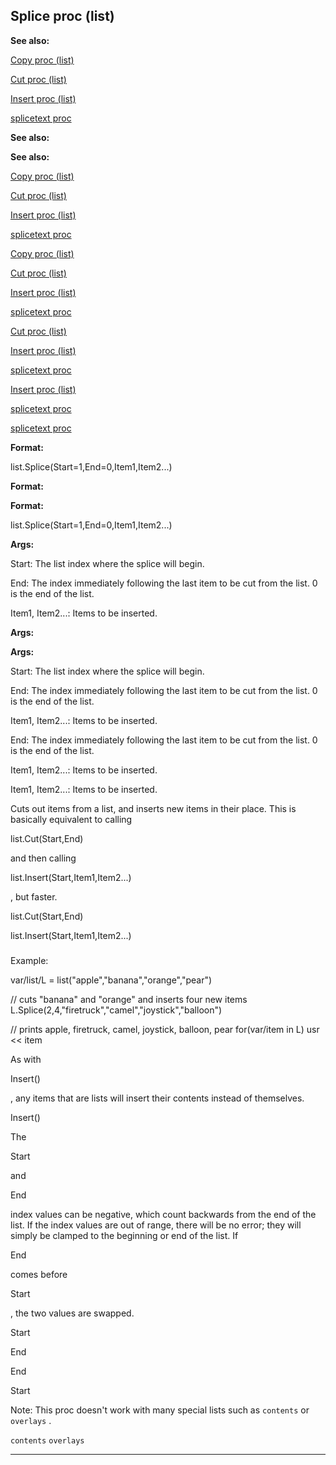 

 Splice proc (list)
--------------------




**See also:** 


[Copy proc (list)](#/list/proc/Copy) 

[Cut proc (list)](#/list/proc/Cut) 

[Insert proc (list)](#/list/proc/Insert) 

[splicetext proc](#/proc/splicetext) 






**See also:** 

**See also:**

[Copy proc (list)](#/list/proc/Copy) 

[Cut proc (list)](#/list/proc/Cut) 

[Insert proc (list)](#/list/proc/Insert) 

[splicetext proc](#/proc/splicetext) 




[Copy proc (list)](#/list/proc/Copy)

[Cut proc (list)](#/list/proc/Cut) 

[Insert proc (list)](#/list/proc/Insert) 

[splicetext proc](#/proc/splicetext) 



[Cut proc (list)](#/list/proc/Cut)

[Insert proc (list)](#/list/proc/Insert) 

[splicetext proc](#/proc/splicetext) 


[Insert proc (list)](#/list/proc/Insert)

[splicetext proc](#/proc/splicetext) 

[splicetext proc](#/proc/splicetext)


**Format:** 


 list.Splice(Start=1,End=0,Item1,Item2...)
 


**Format:** 

**Format:**

 list.Splice(Start=1,End=0,Item1,Item2...)



**Args:** 


 Start: The list index where the splice will begin.
 
 End: The index immediately following the last item to be cut from the list. 0 is the end of the list.
 
 Item1, Item2...: Items to be inserted.
 




**Args:** 

**Args:**

 Start: The list index where the splice will begin.
 
 End: The index immediately following the last item to be cut from the list. 0 is the end of the list.
 
 Item1, Item2...: Items to be inserted.
 



 End: The index immediately following the last item to be cut from the list. 0 is the end of the list.
 
 Item1, Item2...: Items to be inserted.
 


 Item1, Item2...: Items to be inserted.


 Cuts out items from a list, and inserts new items in their place.
This is basically equivalent to calling
 
 list.Cut(Start,End)
 
 and then
calling
 
 list.Insert(Start,Item1,Item2...)
 
 , but faster.




 list.Cut(Start,End)


 list.Insert(Start,Item1,Item2...)

### 
 Example:



 var/list/L = list("apple","banana","orange","pear")

// cuts "banana" and "orange" and inserts four new items
L.Splice(2,4,"firetruck","camel","joystick","balloon")

// prints apple, firetruck, camel, joystick, balloon, pear
for(var/item in L)
 usr << item


 As with
 
 Insert()
 
 , any items that are lists will insert their
contents instead of themselves.




 Insert()


 The
 
 Start
 
 and
 
 End
 
 index values can be negative, which
count backwards from the end of the list. If the index values are out of
range, there will be no error; they will simply be clamped to the beginning
or end of the list. If
 
 End
 
 comes before
 
 Start
 
 , the two
values are swapped.




 Start


 End


 End


 Start


 Note: This proc doesn't work with many special lists such as
 `contents` 
 or
 `overlays` 
 .



`contents`
`overlays`


---


